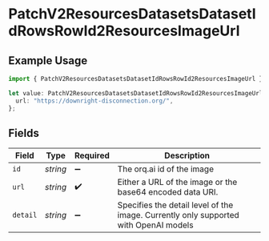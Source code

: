 # PatchV2ResourcesDatasetsDatasetIdRowsRowId2ResourcesImageUrl

## Example Usage

```typescript
import { PatchV2ResourcesDatasetsDatasetIdRowsRowId2ResourcesImageUrl } from "orq-poc-typescript/models/operations";

let value: PatchV2ResourcesDatasetsDatasetIdRowsRowId2ResourcesImageUrl = {
  url: "https://downright-disconnection.org/",
};
```

## Fields

| Field                                                                                | Type                                                                                 | Required                                                                             | Description                                                                          |
| ------------------------------------------------------------------------------------ | ------------------------------------------------------------------------------------ | ------------------------------------------------------------------------------------ | ------------------------------------------------------------------------------------ |
| `id`                                                                                 | *string*                                                                             | :heavy_minus_sign:                                                                   | The orq.ai id of the image                                                           |
| `url`                                                                                | *string*                                                                             | :heavy_check_mark:                                                                   | Either a URL of the image or the base64 encoded data URI.                            |
| `detail`                                                                             | *string*                                                                             | :heavy_minus_sign:                                                                   | Specifies the detail level of the image. Currently only supported with OpenAI models |